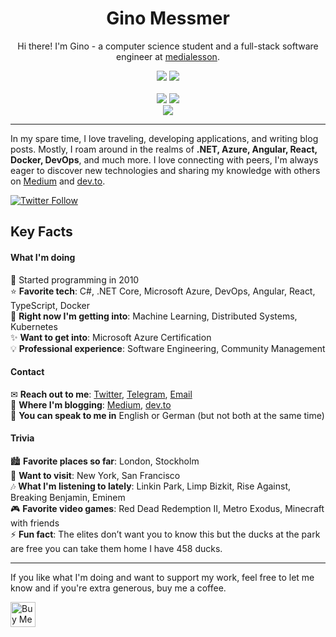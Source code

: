 
<h1 align="center">Gino Messmer</h1>
<p align="center">Hi there! I'm Gino - a computer science student and a full-stack software engineer at <a href="https://www.media-lesson.com/">medialesson</a>.</p>
<p align="center">
  <img src="https://ginomessmer-readme.azurewebsites.net/api/shields/hits?code=kcGyVPt0yNREOnxuOv0/2paiVOKfzw/gc/aJT6mD6mT3RLb83yGa4Q=="> 
  <img src="https://github.com/ginomessmer/ginomessmer/workflows/.NET%20Core/badge.svg"> 
  <br><br>
  
  <img src="https://ginomessmerreadme.blob.core.windows.net/shields/spotify.svg">
  <img src="https://ginomessmerreadme.blob.core.windows.net/shields/steam.svg">
  <br>
  
  <img src="https://ginomessmerreadme.blob.core.windows.net/shields/ms_learn.svg">
</p>

---

In my spare time, I love traveling, developing applications, and writing blog posts. Mostly, I roam around in the realms of **.NET, Azure, Angular, React, Docker, DevOps**, and much more. I love connecting with peers, I'm always eager to discover new technologies and sharing my knowledge with others on [Medium](https://medium.com/@ginomessmer) and [dev.to](https://dev.to/ginomessmer).

[![Twitter Follow](https://img.shields.io/twitter/follow/ginomessmer?style=social)](https://twitter.com/ginomessmer)

## Key Facts
#### What I'm doing
💫 Started programming in 2010  
⭐ **Favorite tech**: C#, .NET Core, Microsoft Azure, DevOps, Angular, React, TypeScript, Docker  
🌟 **Right now I'm getting into**: Machine Learning, Distributed Systems, Kubernetes  
✨ **Want to get into**: Microsoft Azure Certification  
💡 **Professional experience**: Software Engineering, Community Management

#### Contact
✉ **Reach out to me**: [Twitter](https://twitter.com/ginomessmer), [Telegram](https://t.me/ginomessmer), [Email](mailto:gino@messmerized.de)  
📝 **Where I'm blogging**: [Medium](https://medium.com/@ginomessmer), [dev.to](https://dev.to/ginomessmer)  
🍻 **You can speak to me in** English or German (but not both at the same time)

#### Trivia
🏙 **Favorite places so far**: London, Stockholm  
🌆 **Want to visit**: New York, San Francisco  
🎶 **What I'm listening to lately**: Linkin Park, Limp Bizkit, Rise Against, Breaking Benjamin, Eminem  
🎮 **Favorite video games**: Red Dead Redemption II, Metro Exodus, Minecraft with friends  
⚡ **Fun fact**: The elites don’t want you to know this but the ducks at the park are free you can take them home I have 458 ducks.

---

If you like what I'm doing and want to support my work, feel free to let me know and if you're extra generous, buy me a coffee.

<a href="https://www.buymeacoffee.com/ginomessmer" target="_blank"><img src="https://cdn.buymeacoffee.com/buttons/default-orange.png" alt="Buy Me A Coffee" height="40px" ></a>

<!--
**ginomessmer/ginomessmer** is a ✨ _special_ ✨ repository because its `README.md` (this file) appears on your GitHub profile.

Here are some ideas to get you started:

- 🔭 I’m currently working on ...
- 🌱 I’m currently learning ...
- 👯 I’m looking to collaborate on ...
- 🤔 I’m looking for help with ...
- 💬 Ask me about ...
- 📫 How to reach me: ...
- 😄 Pronouns: ...
- ⚡ Fun fact: ...
-->
